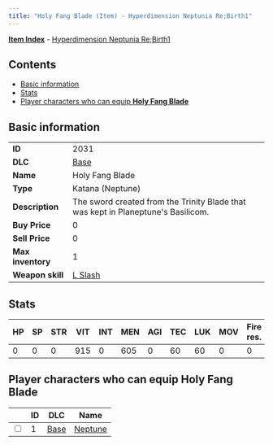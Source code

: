 ```yaml
---
title: "Holy Fang Blade (Item) - Hyperdimension Neptunia Re;Birth1"
---
```


[**Item Index**](/neptunia/rb1/item/index.html) - [Hyperdimension Neptunia Re;Birth1](/neptunia/rb1)

## Contents

- [Basic information](#basic-information)
- [Stats](#stats)
- [Player characters who can equip **Holy Fang Blade**](#player-characters-who-can-equip-holy-fang-blade)

## Basic information

|   |   |
| -- | -- |
| **ID** | 2031 |
| **DLC** | [Base](/neptunia/rb1/dlc/1-base.html) |
| **Name** | Holy Fang Blade |
| **Type** | Katana (Neptune) |
| **Description** | The sword created from the Trinity Blade that was kept in Planeptune's Basilicom. |
| **Buy Price** | 0 |
| **Sell Price** | 0 |
| **Max inventory** | 1 |
| **Weapon skill** | [L Slash](/neptunia/rb1/skill/1-3-l-slash.html) |


## Stats

| HP | SP | STR | VIT | INT | MEN | AGI | TEC | LUK | MOV | Fire res. | Ice res. | Wind res. | Lightning res. |
| -- | -- | --- | --- | --- | --- | --- | --- | --- | --- | --------- | -------- | --------- | -------------- |
| 0 | 0 | 0 | 915 | 0 | 605 | 0 | 60 | 60 | 0 | 0 | 0 | 0 | 0 |


## Player characters who can equip **Holy Fang Blade**

|    | ID | DLC | Name |
| -- | -- | --- | ---- |
| <input type="checkbox" id="rb1-player-1-1" class="trackbox" /> | 1 | [Base](/neptunia/rb1/dlc/1-base.html) | [Neptune](/neptunia/rb1/player/1-1-neptune.html) |
